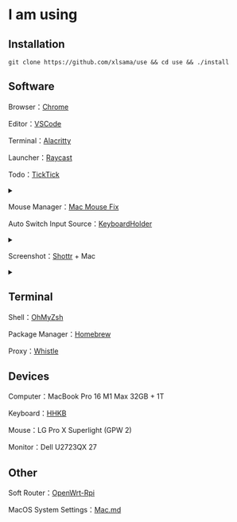 # I am using

## Installation

```shell
git clone https://github.com/xlsama/use && cd use && ./install
```

## Software

Browser：[Chrome](Chrome/Chrome.md)

Editor：[VSCode](https://code.visualstudio.com/)

Terminal：[Alacritty](https://github.com/alacritty/alacritty)

Launcher：[Raycast](https://raycast.com)

Todo：[TickTick](https://ticktick.com/)

<details>
<summary></summary>

- hidden shortcuts：`ctrl + t`

</details>

Mouse Manager：[Mac Mouse Fix](https://github.com/noah-nuebling/mac-mouse-fix)

Auto Switch Input Source：[KeyboardHolder](https://github.com/leaves615/KeyboardHolder)

<details>
<summary></summary>

- Wechat: Shuangpin - Simplified

- Other: ABC

</details>

Screenshot：[Shottr](https://shottr.cc/) + Mac

<details>
<summary></summary>

- Shottr

  - Area screenshot `option + a`

  - Active window screenshot `option + s`

- Mac

  - Screenshot and recording options `option + d`

</details>

## Terminal

Shell：[OhMyZsh](https://ohmyz.sh/)

Package Manager：[Homebrew](https://brew.sh/)

Proxy：[Whistle](https://github.com/avwo/whistle)

## Devices

Computer：MacBook Pro 16 M1 Max 32GB + 1T

Keyboard：[HHKB](hhkb)

Mouse：LG Pro X Superlight (GPW 2)

Monitor：Dell U2723QX 27

## Other

Soft Router：[OpenWrt-Rpi](https://github.com/SuLingGG/OpenWrt-Rpi)

MacOS System Settings：[Mac.md](Mac.md)
